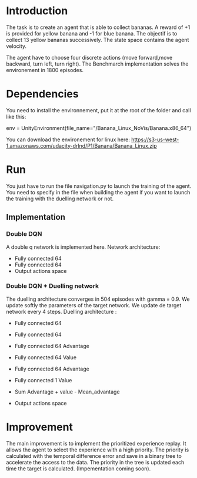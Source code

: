 # Introduction 

The task is to create an agent that is able to collect bananas. A reward of +1 is provided for yellow banana and -1 for blue banana.
The objectif is to collect 13 yellow bananas successively. The state space contains the agent velocity.

The agent have to choose four discrete actions (move forward,move backward, turn left, turn right).
The Benchmarch implementation solves the environement in 1800 episodes.

# Dependencies

You need to install the environnement, put it at the root of the folder and call like this:

env = UnityEnvironment(file_name="/Banana_Linux_NoVis/Banana.x86_64")

You can download the environement for linux here:
https://s3-us-west-1.amazonaws.com/udacity-drlnd/P1/Banana/Banana_Linux.zip

# Run

You just have to run the file navigation.py to launch the training of the agent.
You need to specify in the file when building the agent if you want to launch the training with the duelling network or not.

## Implementation
### Double DQN

A double q network is implemented here.
Network architecture:
  * Fully connected 64
  * Fully connected 64
  * Output actions space
  
### Double DQN + Duelling network

The duelling architecture converges in 504 episodes with gamma = 0.9.
We update softly the parameters of the target network.
We update de target network every 4 steps.
Duelling architecture : 

* Fully connected 64
* Fully connected 64

* Fully connected 64 Advantage
* Fully connected 64 Value

* Fully connected 64 Advantage
* Fully connected 1 Value
* Sum Advantage + value - Mean_advantage

* Output actions space
  
# Improvement

The main improvement is to implement the prioritized experience replay. It allows the agent to select the experience with a high priority. The priority is calculated with the temporal difference error and save in a binary tree to accelerate the access to the data. The priority in the tree is updated each time the target is calculated.
(Impementation coming soon).
